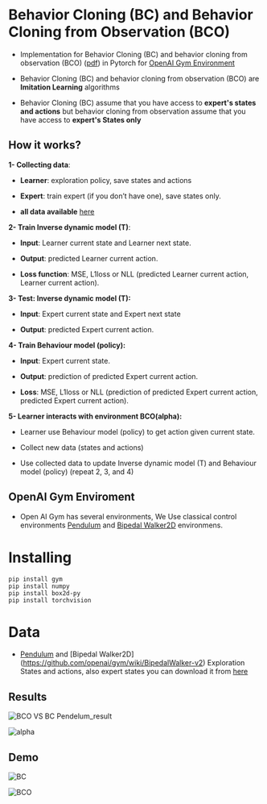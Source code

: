 # Behavior Cloning (BC) and Behavior Cloning from Observation (BCO)

- Implementation for Behavior Cloning (BC) and behavior cloning from observation (BCO) ([pdf](https://arxiv.org/abs/1805.01954v2)) in Pytorch for [OpenAI Gym Environment](https://gym.openai.com/)

- Behavior Cloning (BC) and behavior cloning from observation (BCO) are **Imitation Learning** algorithms 

- Behavior Cloning (BC) assume that you have access to **expert's states and actions** but behavior cloning  from observation assume that you have access to **expert's States only**

## How it works?

**1- Collecting data**:

- **Learner**: exploration policy, save states and actions

- **Expert**: train expert (if you don’t have one), save states only.

- **all data available** [here](https://bit.ly/37AoBlR)

**2- Train Inverse dynamic model (T)**:

- **Input**: Learner current state and Learner next state.

- **Output**: predicted Learner current action.

- **Loss function**: MSE, L1loss or NLL (predicted Learner current action, Learner current action).

**3- Test: Inverse dynamic model (T):**

- **Input**: Expert current state and Expert next state

- **Output**: predicted Expert current action.

**4- Train Behaviour model (policy):**

- **Input**: Expert current state.

- **Output**: prediction of predicted Expert current action.

- **Loss**: MSE, L1loss or NLL (prediction of predicted Expert current action, predicted Expert current action).

**5- Learner interacts with environment BCO(alpha):** 

- Learner use Behaviour model (policy) to get action given current state.

- Collect new data (states and actions)

- Use collected data to update Inverse dynamic model (T) and Behaviour model (policy) (repeat 2, 3, and 4)



## OpenAI Gym Enviroment
- Open AI Gym has several environments, We Use classical control environments [Pendulum](https://github.com/openai/gym/wiki/Pendulum-v0) and [Bipedal Walker2D](https://github.com/openai/gym/wiki/BipedalWalker-v2) environmens.

# Installing

```
pip install gym
pip install numpy
pip install box2d-py
pip install torchvision
```
# Data

- [Pendulum](https://github.com/openai/gym/wiki/Pendulum-v0) and [Bipedal Walker2D] (https://github.com/openai/gym/wiki/BipedalWalker-v2) Exploration States and actions, also expert states you can download it from [here](https://bit.ly/37AoBlR)

## Results
![BCO VS BC Pendelum_result](https://github.com/montaserFath/BCO/blob/master/results/Scaled%20Performance%20BC%20VS%20BCO%20in%20Walker%20v2.png)

![alpha](https://github.com/montaserFath/BCO/blob/master/results/alpha%20v2.png)

## Demo

![**BC**](https://github.com/montaserFath/BCO/blob/master/demo/bc.gif)


![**BCO**](https://github.com/montaserFath/BCO/blob/master/demo/bco.gif)
